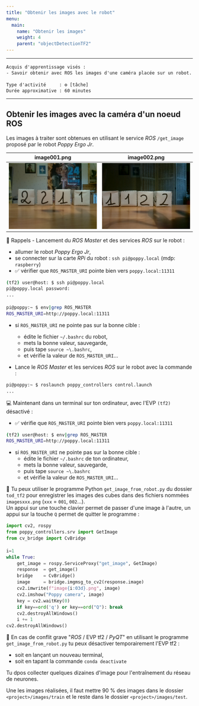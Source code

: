 ```yaml
---
title: "Obtenir les images avec le robot"
menu:
  main:
    name: "Obtenir les images"
    weight: 4
    parent: "objectDetectionTF2"
---
```


---
    Acquis d'apprentissage visés :
    - Savoir obtenir avec ROS les images d'une caméra placée sur un robot.

    Type d'activité     : ⚙️ [tâche]
    Durée approximative : 60 minutes 
---

## Obtenir les images avec la caméra d'un noeud ROS

Les images à traiter sont obtenues en utilisant le service _ROS_ `/get_image` proposé par le robot _Poppy Ergo Jr_.

image001.png               |  image002.png
:-------------------------:|:-------------------------:
![image1](img/image000.png)   |  ![image2](img/image001.png)


🤖 Rappels - Lancement du _ROS Master_ et des services _ROS_ sur le robot :
 
* allumer le robot _Poppy Ergo Jr_,
* se connecter sur la carte _RPi_ du robot : `ssh pi@poppy.local` (mdp: `raspberry`) 
* ✅ vérifier que `ROS_MASTER_URI` pointe bien vers `poppy.local:11311` 
```bash
(tf2) user@host: $ ssh pi@poppy.local
pi@poppy.local password:
...

pi@poppy:~ $ env|grep ROS_MASTER
ROS_MASTER_URI=http://poppy.local:11311
```	
* si `ROS_MASTER_URI` ne pointe pas sur la bonne cible :
    * édite le fichier `~/.bashrc` du robot, 
    * mets la bonne valeur, sauvegarde,
    * puis tape `source ~\.bashrc`,
    * et vérifie la valeur de `ROS_MASTER_URI`...


* Lance le _ROS Master_ et les services _ROS_ sur le robot avec la commande : 
```bash
pi@poppy:~ $ roslaunch poppy_controllers control.launch
...
```

💻 Maintenant dans un terminal sur ton ordinateur, avec l'EVP `(tf2)` désactivé :
* ✅ vérifie que `ROS_MASTER_URI` pointe bien vers `poppy.local:11311` 
```bash
(tf2) user@host: $ env|grep ROS_MASTER
ROS_MASTER_URI=http://poppy.local:11311
```	
* si `ROS_MASTER_URI` ne pointe pas sur la bonne cible :
    * édite le fichier `~/.bashrc` de ton ordinateur, 
    * mets la bonne valeur, sauvegarde,
    * puis tape `source ~\.bashrc`
    * et vérifie la valeur de `ROS_MASTER_URI`...


🐍 Tu peux utiliser le programme Python `get_image_from_robot.py` du dossier `tod_tf2` pour enregistrer les images des cubes dans des fichiers nommées `imagesxxx.png` (`xxx` = `001`, `002`...). <br>
Un appui sur une touche clavier permet de passer d'une image à l'autre, un appui sur la touche `Q` permet de quitter le programme :

```python
import cv2, rospy
from poppy_controllers.srv import GetImage
from cv_bridge import CvBridge

i=1
while True:
    get_image = rospy.ServiceProxy("get_image", GetImage)
    response  = get_image()
    bridge    = CvBridge()
    image     = bridge.imgmsg_to_cv2(response.image)
    cv2.imwrite(f"image{i:03d}.png", image)
    cv2.imshow("Poppy camera", image)
    key = cv2.waitKey(0)
    if key==ord('q') or key==ord("Q"): break
    cv2.destroyAllWindows()
    i += 1
cv2.destroyAllWindows()
```

📍  En cas de conflit grave "_ROS_ / EVP tf2 / _PyQT_" en utilisant le programme `get_image_from_robot.py` tu peux désactiver temporairement l'EVP tf2 :
* soit en lançant un nouveau terminal,
* soit en tapant la commande `conda deactivate`

Tu dpos collecter quelques dizaines d'image pour l'entraînement du réseau de neurones.

Une les images réalisées, il faut mettre 90 % des images dans le dossier `<project>/images/train` et le reste dans le dossier `<project>/images/test`.

